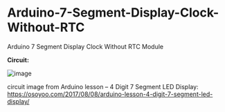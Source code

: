 # Arduino-7-Segment-Display-Clock-Without-RTC
Arduino 7 Segment Display Clock Without RTC Module

**Circuit:**


![image](https://user-images.githubusercontent.com/47026637/142659595-c6db83ce-73ec-4279-9af2-4016c53f49f1.png)

circuit image from Arduino lesson – 4 Digit 7 Segment LED Display: https://osoyoo.com/2017/08/08/arduino-lesson-4-digit-7-segment-led-display/
